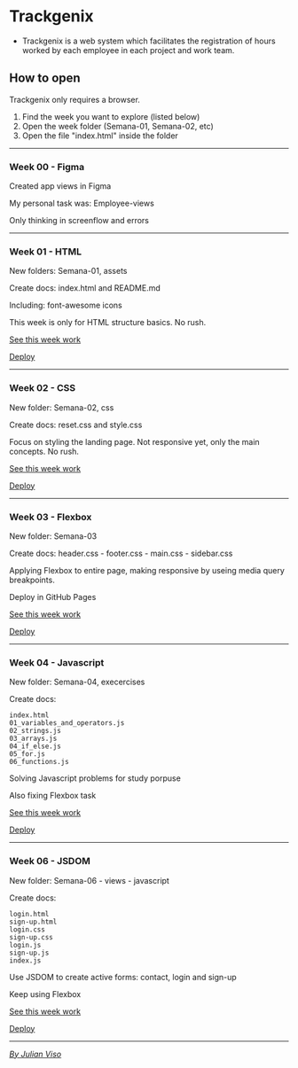 # Trackgenix
- Trackgenix is a web system which facilitates the registration of hours worked by each employee in each project and work team.

## How to open
Trackgenix only requires a browser.

1) Find the week you want to explore (listed below)
2) Open the week folder (Semana-01, Semana-02, etc)
3) Open the file "index.html" inside the folder

---
### Week 00 - Figma
Created app views in Figma

My personal task was: Employee-views

Only thinking in screenflow and errors

---
### Week 01 - HTML
New folders: Semana-01, assets

Create docs: index.html and README.md

Including: font-awesome icons

This week is only for HTML structure basics. No rush.

[See this week work](Semana-01/index.html)

[Deploy](https://visojulian.github.io/BaSP-A2022-Etapa-1/Semana-01/index.html)

---
### Week 02 - CSS
New folder: Semana-02, css

Create docs: reset.css and style.css

Focus on styling the landing page. Not responsive yet, only the main concepts. No rush.

[See this week work](Semana-02/index.html)

[Deploy](https://visojulian.github.io/BaSP-A2022-Etapa-1/Semana-02/index.html)

---
### Week 03 - Flexbox
New folder: Semana-03

Create docs: header.css - footer.css - main.css - sidebar.css

Applying Flexbox to entire page, making responsive by useing media query breakpoints.

Deploy in GitHub Pages

[See this week work](Semana-03/index.html)

[Deploy](https://visojulian.github.io/BaSP-A2022-Etapa-1/Semana-03/index.html)

---
### Week 04 - Javascript
New folder: Semana-04, execercises

Create docs:

    index.html
    01_variables_and_operators.js
    02_strings.js
    03_arrays.js
    04_if_else.js
    05_for.js
    06_functions.js


Solving Javascript problems for study porpuse

Also fixing Flexbox task

[See this week work](Semana-04/index.html)

[Deploy](https://visojulian.github.io/BaSP-A2022-Etapa-1/Semana-04/index.html)

---
### Week 06 - JSDOM
New folder: Semana-06 - views - javascript

Create docs:

    login.html
    sign-up.html
    login.css
    sign-up.css
    login.js
    sign-up.js
    index.js


Use JSDOM to create active forms: contact, login and sign-up

Keep using Flexbox

[See this week work](Semana-06/views/index.html)

[Deploy](https://visojulian.github.io/BaSP-A2022-Etapa-1/Semana-06/views/index.html)

---

[_By Julian Viso_](https://github.com/visojulian)
